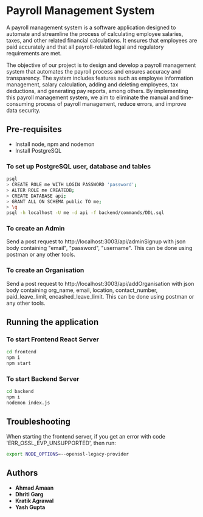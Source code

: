 # Payroll Management System

A payroll management system is a software application designed to automate and streamline the process of calculating employee salaries, taxes, and other related financial calculations. It ensures that employees are paid accurately and that all payroll-related legal and regulatory requirements are met.

The objective of our project is to design and develop a payroll management system that automates the payroll process and ensures accuracy and transparency. The system includes features such as employee information management, salary calculation, adding and deleting employees, tax deductions, and generating pay reports, among others. By implementing this payroll management system, we aim to eliminate the manual and time-consuming process of payroll management, reduce errors, and improve data security.

## Pre-requisites

- Install node, npm and nodemon
- Install PostgreSQL

### To set up PostgreSQL user, database and tables

```bash
psql
> CREATE ROLE me WITH LOGIN PASSWORD 'password';
> ALTER ROLE me CREATEDB;
> CREATE DATABASE api;
> GRANT ALL ON SCHEMA public TO me;
> \q
psql -h localhost -U me -d api -f backend/commands/DDL.sql
```

### To create an Admin

Send a post request to http://localhost:3003/api/adminSignup with json body containing "email", "password", "username". This can be done using postman or any other tools.

### To create an Organisation

Send a post request to http://localhost:3003/api/addOrganisation with json body containing org_name, email, location, contact_number, paid_leave_limit, encashed_leave_limit. This can be done using postman or any other tools.

## Running the application

### To start Frontend React Server
```bash
cd frontend
npm i
npm start
```

### To start Backend Server
```bash
cd backend
npm i
nodemon index.js
```

## Troubleshooting

When starting the frontend server, if you get an error with code 'ERR_OSSL_EVP_UNSUPPORTED', then run:
```bash
export NODE_OPTIONS=--openssl-legacy-provider
```

## Authors

- **Ahmad Amaan**
- **Dhriti Garg**
- **Kratik Agrawal**
- **Yash Gupta**
